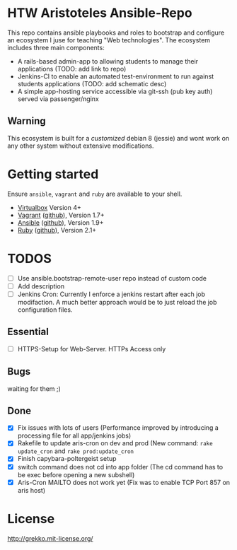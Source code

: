 # HTW Aristoteles Ansible-Repo
This repo contains ansible playbooks and roles to bootstrap and configure an ecosystem
I juse for teaching "Web technologies". The ecosystem includes three main components:
- A rails-based admin-app to allowing students to manage their applications (TODO: add link to repo)
- Jenkins-CI to enable an automated test-environment to run against students applications (TODO: add schematic desc)
- A simple app-hosting service accessible via git-ssh (pub key auth) served via passenger/nginx

## Warning
This ecosystem is built for a *customized* debian 8 (jessie) and wont work on any
other system without extensive modifications.

# Getting started
Ensure `ansible`, `vagrant` and `ruby` are available to your shell.
- [Virtualbox](https://www.virtualbox.org/) Version 4+
- [Vagrant](https://www.vagrantup.com/) ([github](https://github.com/mitchellh/vagrant)), Version 1.7+
- [Ansible](http://www.ansible.com/) ([github](https://github.com/ansible/ansible)), Version 1.9+
- [Ruby](https://www.ruby-lang.org/en/) ([github](https://github.com/ruby/ruby)), Version 2.1+


# TODOS
- [ ] Use ansible.bootstrap-remote-user repo instead of custom code
- [ ] Add description
- [ ] Jenkins Cron: Currently I enforce a jenkins restart after each job modifaction.
      A much better approach would be to just reload the job configuration files.

## Essential
- [ ] HTTPS-Setup for Web-Server. HTTPs Access only

## Bugs
waiting for them ;)

## Done
- [x] Fix issues with lots of users (Performance improved by introducing a processing file for all app/jenkins jobs)
- [x] Rakefile to update aris-cron on dev and prod (New command: `rake update_cron` and `rake prod:update_cron`
- [x] Finish capybara-poltergeist setup
- [x] switch command does not cd into app folder (The cd command has to be exec before opening a new subshell)
- [x] Aris-Cron MAILTO does not work yet (Fix was to enable TCP Port 857 on aris host)

# License
http://grekko.mit-license.org/
